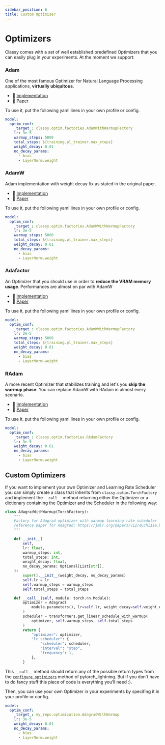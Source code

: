 ```yaml
---
sidebar_position: 6
title: Custom Optimizer
---
```



# Optimizers

Classy comes with a set of well established predefined Optimizers that you can easily plug in your experiments. At the moment we support:


### Adam
One of the most famous Optimizer for Natural Language Processing applications, __virtually ubiquitous__.

- :hammer: [Implementation](https://pytorch.org/docs/stable/generated/torch.optim.Adam.html)
- :page_facing_up: [Paper](https://arxiv.org/abs/1412.6980)

To use it, put the following yaml lines in your own profile or config.

```yaml
model:
  optim_conf:
    _target_: classy.optim.factories.AdamWithWarmupFactory
    lr: 3e-5
    warmup_steps: 5000
    total_steps: ${training.pl_trainer.max_steps}
    weight_decay: 0.01
    no_decay_params:
      - bias
      - LayerNorm.weight
```


### AdamW
Adam implementation with weight decay fix as stated in the original paper.

- :hammer: [Implementation](https://huggingface.co/docs/transformers/main_classes/optimizer_schedules#transformers.AdamW)
- :page_facing_up: [Paper](https://arxiv.org/abs/1711.05101)

To use it, put the following yaml lines in your own profile or config.

```yaml
model:
  optim_conf:
    _target_: classy.optim.factories.AdamWWithWarmupFactory
    lr: 3e-5
    warmup_steps: 5000
    total_steps: ${training.pl_trainer.max_steps}
    weight_decay: 0.01
    no_decay_params:
      - bias
      - LayerNorm.weight
```


### Adafactor
An Optimizer that you should use in order to __reduce the VRAM memory usage__. Performances are almost on par with AdamW

- :hammer: [Implementation](https://huggingface.co/transformers/main_classes/optimizer_schedules.html#adafactor-pytorch)
- :page_facing_up: [Paper](https://arxiv.org/abs/1804.04235)

To use it, put the following yaml lines in your own profile or config.

```yaml
model:
  optim_conf:
    _target_: classy.optim.factories.AdamWWithWarmupFactory
    lr: 2e-5
    warmup_steps: 5000
    total_steps: ${training.pl_trainer.max_steps}
    weight_decay: 0.01
    no_decay_params:
      - bias
      - LayerNorm.weight
```


### RAdam
A more recent Optimizer that stabilizes training and let's you __skip the warmup phase__. You can replace AdamW with RAdam in almost every scenario.

- :hammer: [Implementation](https://huggingface.co/transformers/main_classes/optimizer_schedules.html#adafactor-pytorch)
- :page_facing_up: [Paper](https://github.com/LiyuanLucasLiu/RAdam)

To use it, put the following yaml lines in your own profile or config.

```yaml
model:
  optim_conf:
    _target_: classy.optim.factories.RAdamFactory
    lr: 3e-5
    weight_decay: 0.01
    no_decay_params:
      - bias
      - LayerNorm.weight
```

## Custom Optimizers

If you want to implement your own Optimizer and Learning Rate Scheduler you can simply create a class that inherits from ```classy.optim.TorchFactory``` and implement the ```__call__``` method returning either the Optimizer or a dictionary containing the Optimizer and the Scheduler in the following way:

```python
class AdagradWithWarmup(TorchFactory):
    """
    Factory for Adagrad optimizer with warmup learning rate scheduler
    reference paper for Adagrad: https://jmlr.org/papers/v12/duchi11a.html
    """

    def __init__(
        self,
        lr: float,
        warmup_steps: int,
        total_steps: int,
        weight_decay: float,
        no_decay_params: Optional[List[str]],
    ):
        super().__init__(weight_decay, no_decay_params)
        self.lr = lr
        self.warmup_steps = warmup_steps
        self.total_steps = total_steps

    def __call__(self, module: torch.nn.Module):
        optimizer = Adagrad(
            module.parameters(), lr=self.lr, weight_decay=self.weight_decay
        )
        scheduler = transformers.get_linear_schedule_with_warmup(
            optimizer, self.warmup_steps, self.total_steps
        )
        return {
            "optimizer": optimizer,
            "lr_scheduler": {
                "scheduler": scheduler,
                "interval": "step",
                "frequency": 1,
            },
        }
```

This ```__call__``` method should return any of the possible return types from the [```configure_optimizers```](https://pytorch-lightning.readthedocs.io/en/latest/api/pytorch_lightning.core.lightning.html#pytorch_lightning.core.lightning.LightningModule.configure_optimizers) method of pytorch_lightning. But if you don't have to do fancy stuff this piece of code is everything you'll need :).

Then, you can use your own Optimizer in your experiments by specifing it in your profile or config.

```yaml
model:
  optim_conf:
    _target_: my_repo.optimization.AdagradWithWarmup
    lr: 3e-5
    weight_decay: 0.01
    no_decay_params:
      - bias
      - LayerNorm.weight
```
